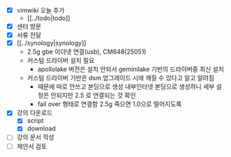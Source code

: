 - [X] vimwiki 오늘 추가
  + [[../todo|todo]]
- [X] 센터 방문
- [X] 서류 전달
- [X] [[../synology|synology]]
  - 2.5g gbe 이더넷 연결(usb), CM648(25051)
  - 커스텀 드라이버 설치 필요
    - apollolake 버전은 설치 안되서 geminilake 기반의 드라이버중 최신 설치
  - 커스텀 드라이버 기반은 dsm 업그레이드 시에 깨질 수 있다고 알고 알려짐
    - 때문에 따로 안쓰고 본딩으로 생성 내부인터넷 본딩으로 생성하니 세부 설정은 안되지만 2.5 로 연결되는 것 확인
    - fail over 형태로 연결함 2.5g 죽으면 1.0으로 떨어지도록
- [X] 강의 다운로드
  - [X] script
  - [X] download
- [ ] 강의 문서 작성
- [ ] 제안서 검토
